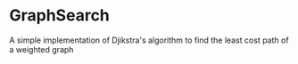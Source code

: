 # GraphSearch
A simple implementation of Djikstra's algorithm to find the least cost path of a weighted graph
